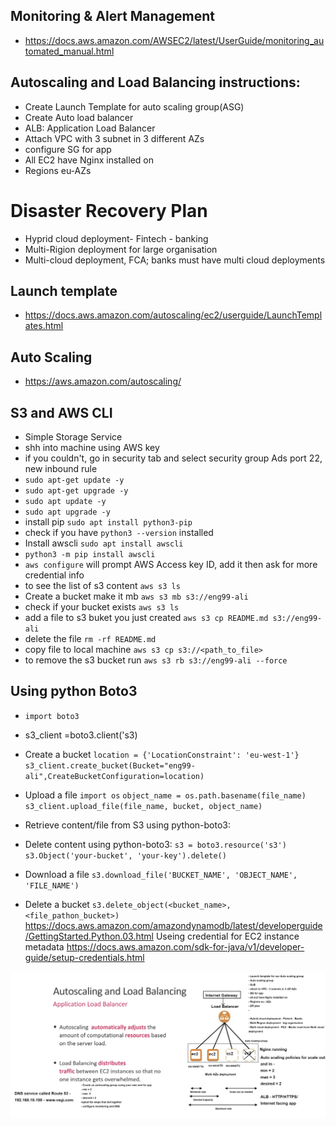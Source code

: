 ## Monitoring & Alert Management
* https://docs.aws.amazon.com/AWSEC2/latest/UserGuide/monitoring_automated_manual.html
## Autoscaling and Load Balancing instructions:
* Create Launch Template for auto scaling group(ASG)
* Create Auto load balancer
* ALB: Application Load Balancer
* Attach VPC with 3 subnet in 3 different AZs
* configure SG for app
* All EC2 have Nginx installed on
* Regions eu-AZs

# Disaster Recovery Plan
* Hyprid cloud deployment- Fintech - banking
* Multi-Rigion deployment for large organisation
* Multi-cloud deployment, FCA; banks must have multi cloud deployments 

## Launch template
* https://docs.aws.amazon.com/autoscaling/ec2/userguide/LaunchTemplates.html

## Auto Scaling
* https://aws.amazon.com/autoscaling/

## S3 and AWS CLI
* Simple Storage Service
* shh into machine using AWS key
* if you couldn't, go in security tab and select security group Ads port 22, new inbound rule
* `sudo apt-get update -y`
* `sudo apt-get upgrade -y`
* `sudo apt update -y`
* `sudo apt upgrade -y`
* install pip `sudo apt install python3-pip`
* check if you have `python3 --version` installed
* Install awscli `sudo apt install awscli`
* `python3 -m pip install awscli`
* `aws configure` will prompt AWS Access key ID, add it then ask for more credential info 
* to see the list of s3 content `aws s3 ls`
* Create a bucket make it mb `aws s3 mb s3://eng99-ali`
* check if your bucket exists `aws s3 ls`
* add a file to s3 buket you just created `aws s3 cp README.md s3://eng99-ali`
* delete the file `rm -rf README.md`
* copy file to local machine `aws s3 cp s3://<path_to_file>`
* to remove the s3 bucket run `aws s3 rb s3://eng99-ali --force`
## Using python Boto3
* `import boto3`
* s3_client =boto3.client('s3)
* Create a bucket `location = {'LocationConstraint': 'eu-west-1'} s3_client.create_bucket(Bucket="eng99-ali",CreateBucketConfiguration=location)`
* Upload a file `import os`
`object_name = os.path.basename(file_name) s3_client.upload_file(file_name, bucket, object_name)`
* Retrieve content/file from S3 using python-boto3:

* Delete content using python-boto3: `s3 = boto3.resource('s3')
s3.Object('your-bucket', 'your-key').delete()` 
* Download a file `s3.download_file('BUCKET_NAME', 'OBJECT_NAME', 'FILE_NAME')`
* Delete a bucket `s3.delete_object(<bucket_name>, <file_pathon_bucket>)`
 https://docs.aws.amazon.com/amazondynamodb/latest/developerguide/GettingStarted.Python.03.html
Useing credential for EC2 instance metadata https://docs.aws.amazon.com/sdk-for-java/v1/developer-guide/setup-credentials.html

![](image/Autoscaling_LoadBalancing.png)


